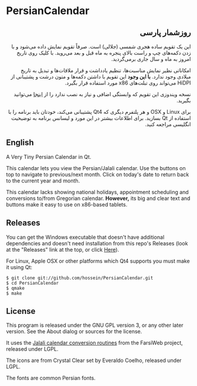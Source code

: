 PersianCalendar
===============

<h2 dir="rtl">روزشمار پارسی</h2>
<p dir="rtl">این یک تقویم ساده هجری شمسی (جلالی) است. صرفاً تقویم نمایش داده می‌شود و با زدن دکمه‌های چپ و راست بالای پنجره به ماه قبل و بعد می‌روید. با کلیک روی تاریخ امروز به ماه و سال جاری برمی‌گردید.</p>

<p dir="rtl">امکاناتی نظیر نمایش مناسبت‌ها، تنظیم یادداشت و قرار ملاقات‌ها و تبدیل به تاریخ میلادی وجود ندارد. <strong>با این وجود</strong> این تقویم با داشتن دکمه‌ها و متون درشت و پشتیبانی از HiDPI می‌تواند روی تبلت‌های x86 مورد استفاده قرار بگیرد.</p>

<p dir="rtl">نسخه ویندوزی این تقویم که وابستگی اضافی و نیاز به نصب ندارد را از <a href="https://github.com/hossein/PersianCalendar/releases/tag/v1.0">اینجا</a> می‌توانید بگیرید.</p>

<p dir="rtl">برای Linux و OSX و هر پلتفرم دیگری که Qt4 پشتیبانی می‌کند، خودتان باید برنامه را با استفاده از Qt بسازید. برای اطلاعات بیشتر در این مورد و لیسانس برنامه  به توضیحیت انگلیسی مراجعه کنید.</p>

English
---
A Very Tiny Persian Calendar in Qt.

This calendar lets you view the Persian/Jalali calendar. Use the buttons on top to navigate to previous/next month. Click on today's date to return back to the current year and month.

This calendar lacks showing national holidays, appointment scheduling and conversions to/from Gregorian calendar.
**However,** its big and clear text and buttons make it easy to use on x86-based tablets.

Releases
---
You can get the Windows executable that doesn't have additional dependencies and doesn't need installation from this repo's Releases (look at the "Releases" link at the top, or click [Here](https://github.com/hossein/PersianCalendar/releases/tag/v1.0)).

For Linux, Apple OSX or other platforms which Qt4 supports you must make it using Qt:

```
$ git clone git://github.com/hossein/PersianCalendar.git
$ cd PersianCalendar
$ qmake
$ make
```

License
---
This program is released under the GNU GPL version 3, or any other later version. See the About dialog or sources for the license.

It uses the [Jalali calendar conversion routines](http://www.farsiweb.info/jalali/jalali.c) from the FarsiWeb project, released under LGPL.

The icons are from Crystal Clear set by Everaldo Coelho, released under LGPL.

The fonts are common Persian fonts.
